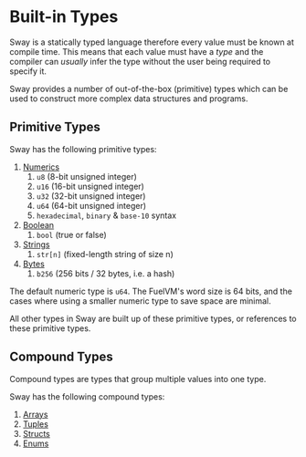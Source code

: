 # Built-in Types

Sway is a statically typed language therefore every value must be known at compile time. This means that each value must have a _type_ and the compiler can _usually_ infer the type without the user being required to specify it.

Sway provides a number of out-of-the-box (primitive) types which can be used to construct more complex data structures and programs.

## Primitive Types

Sway has the following primitive types:

1. [Numerics](numeric.md)
   1. `u8` (8-bit unsigned integer)
   2. `u16` (16-bit unsigned integer)
   3. `u32` (32-bit unsigned integer)
   4. `u64` (64-bit unsigned integer)
   5. `hexadecimal`, `binary` & `base-10` syntax
2. [Boolean](boolean.md)
   1. `bool` (true or false)
3. [Strings](string.md)
   1. `str[n]` (fixed-length string of size n)
4. [Bytes](b256.md)
   1. `b256` (256 bits / 32 bytes, i.e. a hash)

<!-- TODO: The following sentence does not belong here. We need to convey the default size, including word size, somewhere however not on this page -->
The default numeric type is `u64`. The FuelVM's word size is 64 bits, and the cases where using a smaller numeric type to save space are minimal.

All other types in Sway are built up of these primitive types, or references to these primitive types.

## Compound Types

Compound types are types that group multiple values into one type.

Sway has the following compound types:

1. [Arrays](arrays.md)
2. [Tuples](tuples.md)
3. [Structs](structs.md)
4. [Enums](enums.md)

